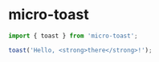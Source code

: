 # micro-toast

```javascript
import { toast } from 'micro-toast';

toast('Hello, <strong>there</strong>!');
```